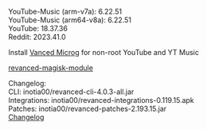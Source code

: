 YouTube-Music (arm-v7a): 6.22.51  
YouTube-Music (arm64-v8a): 6.22.51  
YouTube: 18.37.36  
Reddit: 2023.41.0  

Install [Vanced Microg](https://github.com/TeamVanced/VancedMicroG/releases) for non-root YouTube and YT Music  

[revanced-magisk-module](https://github.com/j-hc/revanced-magisk-module)  

Changelog:  
CLI: inotia00/revanced-cli-4.0.3-all.jar  
Integrations: inotia00/revanced-integrations-0.119.15.apk  
Patches: inotia00/revanced-patches-2.193.15.jar  
[Changelog](https://github.com/inotia00/revanced-patches/releases/tag/v2.193.15)  
